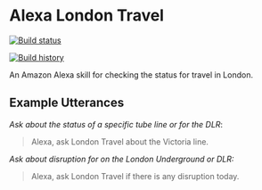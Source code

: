 # Alexa London Travel

[![Build status](https://img.shields.io/travis/martincostello/alexa-london-travel/master.svg)](https://travis-ci.org/martincostello/alexa-london-travel)

[![Build history](https://buildstats.info/travisci/chart/martincostello/alexa-london-travel?branch=master&includeBuildsFromPullRequest=false)](https://travis-ci.org/martincostello/alexa-london-travel)

An Amazon Alexa skill for checking the status for travel in London.

## Example Utterances

_Ask about the status of a specific tube line or for the DLR_:
> Alexa, ask London Travel about the Victoria line.

_Ask about disruption for on the London Underground or DLR:_
> Alexa, ask London Travel if there is any disruption today.
